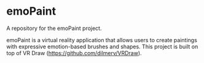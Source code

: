 # emoPaint
A repository for the emoPaint project. 

emoPaint is a virtual reality application that allows users to create paintings with expressive emotion-based brushes and shapes.
This project is built on top of VR Draw (https://github.com/dilmerv/VRDraw). 
